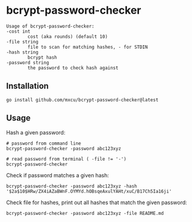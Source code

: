 bcrypt-password-checker
=======================

    Usage of bcrypt-password-checker:
    -cost int
            cost (aka rounds) (default 10)
    -file string
            file to scan for matching hashes, - for STDIN
    -hash string
            bcrypt hash
    -password string
            the password to check hash against

Installation
------------

    go install github.com/mxcu/bcrypt-password-checker@latest

Usage
-----

Hash a given password:

    # password from command line
    bcrypt-password-checker -password abc123xyz

    # read password from terminal ( -file != '-')
    bcrypt-password-checker

Check if password matches a given hash:

    bcrypt-password-checker -password abc123xyz -hash '$2a$10$HRw/ZX4iAZaBWnF.OYMYd.hOBsqeAxulYAHt/xuC/B17Ch5Ia16ji'

Check file for hashes, print out all hashes that match the given password:

    bcrypt-password-checker -password abc123xyz -file README.md

